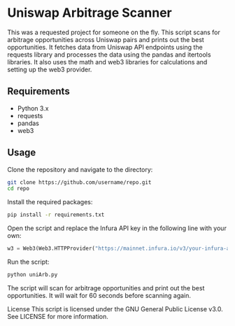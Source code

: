 # Uniswap Arbitrage Scanner

This was a requested project for someone on the fly. This script scans for arbitrage opportunities across Uniswap pairs and prints out the best opportunities. It fetches data from Uniswap API endpoints using the requests library and processes the data using the pandas and itertools libraries. It also uses the math and web3 libraries for calculations and setting up the web3 provider.

## Requirements

- Python 3.x
- requests
- pandas
- web3

## Usage

Clone the repository and navigate to the directory:

```bash
git clone https://github.com/username/repo.git
cd repo
```

Install the required packages:

```bash
pip install -r requirements.txt
```

Open the script and replace the Infura API key in the following line with your own:

```python
w3 = Web3(Web3.HTTPProvider("https://mainnet.infura.io/v3/your-infura-api-key"))
```

Run the script:

```python
python uniArb.py
```

The script will scan for arbitrage opportunities and print out the best opportunities. It will wait for 60 seconds before scanning again.

License
This script is licensed under the GNU General Public License v3.0. See LICENSE for more information.
